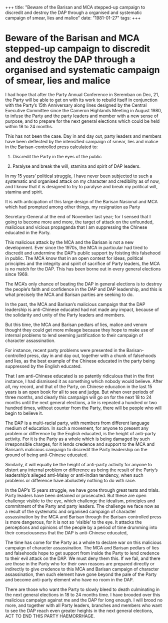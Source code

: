 +++ 
title: "Beware of the Barisan and MCA stepped-up campaign to discredit and destroy the DAP through a organised and systematic campaign of smear, lies and malice"
date: "1981-01-27"
tags:
+++

# Beware of the Barisan and MCA stepped-up campaign to discredit and destroy the DAP through a organised and systematic campaign of smear, lies and malice

I had hope that after the Party Annual Conference in Seremban on Dec, 21, the Party will be able to get on with its work to rebuild itself in conjunction with the Party’s 15th Anniversary along lines designed by the Central Executive Committee since the Cameron Highlands Meeting in August 1980, to infuse the Party and the party leaders and member with a new sense of purpose, and to prepare for the next general elections which could be held within 18 to 24 months.</u>

This has not been the case. Day in and day out, party leaders and members have been deflected by the intensified campaign of smear, lies and malice in the Barisan-controlled press calculated to:

1.	Discredit the Party in the eyes of the public

2.	Paralyse and break the will, stamina and spirit of DAP leaders.

In my 15 years’ political struggle, I have never been subjected to such a systematic and organised attack on my character and credibility as of now, and I know that it is designed to try to paralyse and break my political will, stamina and spirit.

It is with anticipation of this large design of the Barisan Nasional and MCA which had prompted among other things, my resignation as Party 

Secretary-General at the end of November last year; for I sensed that I going to become more and more, the target of attack on the unfounded, malicious and vicious propaganda that I am suppressing the Chinese educated in the Party.

This malicious attack by the MCA and the Barisan is not a new development. Ever since the 1970s, the MCA in particular had tired to discredit and undermine the DAP’s public support by foisting this falsehood in public. The MCA know that in an open contest for ideas, political principles and the integrity and spirit of sacrifice of Party leaders, the MCA is no match for the DAP. This has been borne out in every general elections since 1969.

The MCA’s only chance of beating the DAP in general elections is to destroy the people’s faith and confidence in the DAP and DAP leadership, and this is what precisely the MCA and Barisan parties are seeking to do.

In the past, the MCA and Barisan’s malicious campaign that the DAP leadership is anti-Chinese educated had not made any impact, because of the solidarity and unity of the Party leaders and members.

But this time, the MCA and Barisan pedlars of lies, malice and venom thought they could get more mileage because they hope to make use of internal problems to lend seeming justification to their campaign of character assassination.

For instance, recent party problems were presented in the Barisan-controlled press, day in and day out, together with a chunk of falsehoods and lies, as the best example of the Chinese educated in the party being suppressed by the English educated.

That I am anti-Chinese educated is so patently ridiculous that in the first instance, I had dismissed it as something which nobody would believe. 
After all, my record, and that of the Party, on Chinese education in the last 15 years is an open book for all to see and judge. But when over periods of three months, and clearly this campaign will go on for the next 18 to 24 months until the next general elections, a lie is repeated a hundred or two hundred times, without counter from the Party, there will be people who will begin to believe it.

The DAP is a multi-racial party, with members from different language medium of education. In such a movement, for anyone to present any problem or difference by the English educated, is the height of anti-party activity. For it is the Party as a whole which is being damaged by such irresponsible charges, for it lends credence and support to the MCA and Barisan’s malicious campaign to discredit the Party leadership on the ground of being anti-Chinese educated.

Similarly, it will equally be the height of anti-party activity for anyone to distort any internal problem or difference as being the result of the Party’s leadership’s alleged anti-Malay or anti-Indian tendency, when such problems or difference have abolustely nothing to do with race.

In the DAP’s 15 years struggle, we have gone through great tests and trials. Party leaders have been detained or prosecuted. But these are open challenge visible to the eye, which challenge the idealism, principles and commitment of the Party and party leaders. The challenge we face now as a result of the systematic and organised campaign of character assassination by the MCA and Barisan through the Barisan-controlled press is more dangerous, for it is not so ‘visible’ to the eye. It attacks the perceptions and opinions of the people by a period of time drumming into their consciousness that the DAP is anti-Chinese educated,

The time has come for the Party as a whole to declare war on this malicious campaign of character assassination. The MCA and Barisan pedlars of lies and falsehoods hope to get support from inside the Party to lend credence to their evil attack on the DAP. We must deny them this. If we fail, and there are those in the Party who for their own reasons are prepared directly or indirectly to give credence to this MCA and 
Barisan campaign of character assassination, then such element have gone beyond the pale of the Party and become anti-party element who have no room in the DAP.

There are those who want the Party to slowly bleed to death culminating in the next general elections in 18 to 24 months time. I have brooded over this malicious campaign against me and the DAP for long enough. I will brood no more, and together with all Party leaders, branches and members who want to see the DAP reach even greater heights in the next general elections, ACT TO END THIS PARTY HAEMORRHAGE. 
 
